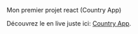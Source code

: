 Mon premier projet react (Country App)

Découvrez le en live juste ici: [Country App](https://github.com/facebook/create-react-app).


 

